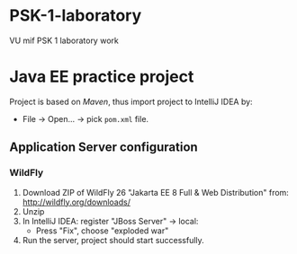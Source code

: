 # PSK-1-laboratory
VU mif PSK 1 laboratory work

# Java EE practice project
Project is based on *Maven*, thus import project to IntelliJ IDEA by:
* File -> Open... -> pick `pom.xml` file.

## Application Server configuration

### WildFly

1. Download ZIP of WildFly 26 "Jakarta EE 8 Full & Web Distribution" from: http://wildfly.org/downloads/
2. Unzip
3. In IntelliJ IDEA: register "JBoss Server" -> local:
    * Press "Fix", choose "exploded war"
4. Run the server, project should start successfully.
